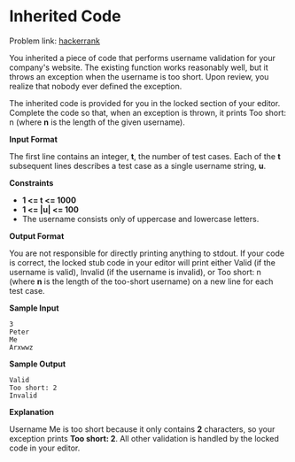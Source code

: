 # Inherited Code
Problem link: [hackerrank](https://www.hackerrank.com/challenges/inherited-code/copy-from/233205676)

You inherited a piece of code that performs username validation for your company's website. The existing function works reasonably well, but it throws an exception when the username is too short. Upon review, you realize that nobody ever defined the exception.

The inherited code is provided for you in the locked section of your editor. Complete the code so that, when an exception is thrown, it prints Too short: n (where **n** is the length of the given username).

**Input Format**

The first line contains an integer, **t**, the number of test cases.
Each of the **t** subsequent lines describes a test case as a single username string, **u**.

**Constraints**

- **1 <= t <= 1000**
- **1 <= |u| <= 100**
- The username consists only of uppercase and lowercase letters.

**Output Format**

You are not responsible for directly printing anything to stdout. If your code is correct, the locked stub code in your editor will print either Valid (if the username is valid), Invalid (if the username is invalid), or Too short: n (where **n** is the length of the too-short username) on a new line for each test case.

**Sample Input**
```
3
Peter
Me
Arxwwz
```

**Sample Output**
```
Valid
Too short: 2
Invalid
```

**Explanation**

Username Me is too short because it only contains **2** characters, so your exception prints **Too short: 2**.
All other validation is handled by the locked code in your editor.
